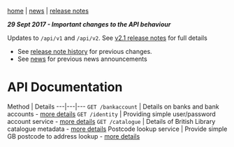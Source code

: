 [home](/home) | [news](/news) | [release notes](/releasenotes)

***29 Sept 2017 - Important changes to the API behaviour***

Updates to `/api/v1` and `/api/v2`. See [v2.1 release notes](/docs/releasenotes/v2.1) for full details

- See [release note history](/docs/releasenotes) for previous changes. 
- See [news](/docs/news) for previous news announcements

# API Documentation

Method | Details
---|---|---
`GET /bankaccount` | Details on banks and bank accounts - [more details](/docs/api/v2/bankaccount) 
`GET /identity` |  Providing simple user/password account service - [more details](/docs/api/v2/identity) 
`GET /catalogue` | Details of British Library catalogue metadata - [more details](/docs/api/v2/catalogue) 
Postcode lookup service | Provide simple GB postcode to address lookup - [more details](/docs/api/v2/postcode)


